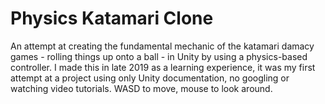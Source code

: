 # Physics Katamari Clone
An attempt at creating the fundamental mechanic of the katamari damacy games - rolling things up onto a ball - in Unity by using a physics-based controller. I made this in late 2019 as a learning experience, it was my first attempt at a project using only Unity documentation, no googling or watching video tutorials. WASD to move, mouse to look around.

